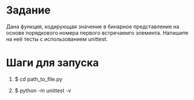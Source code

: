 # Задание

Дана функция, кодирующая значение в бинарное представление на основе порядкового номера первого встречаемго элемента.
Напишите на неё тесты с использованием unittest.


# Шаги для запуска

1. $ cd path_to_file.py

2. $ python -m unittest -v